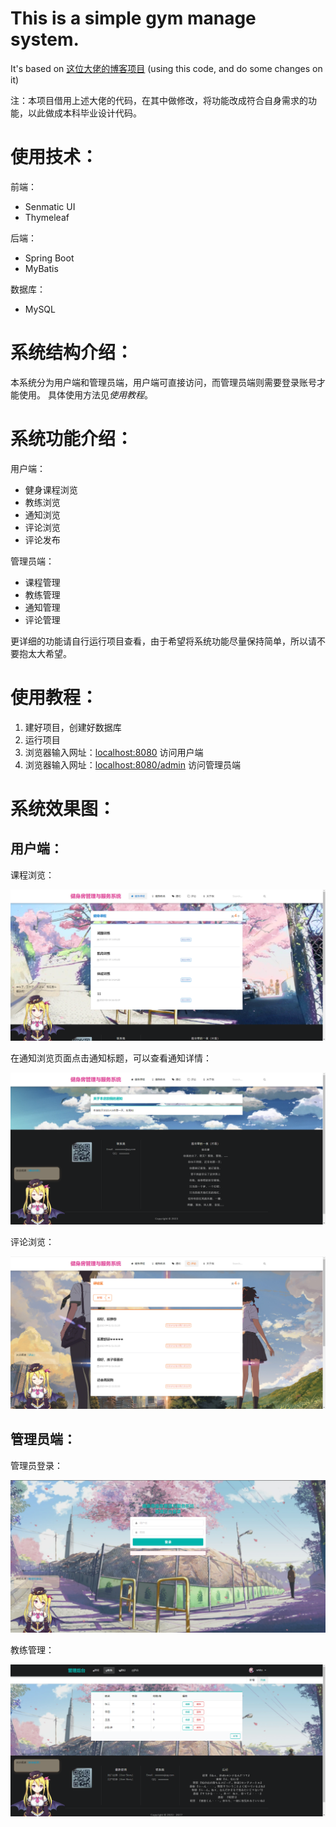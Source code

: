 # This is a simple gym manage system.

It's based on [这位大佬的博客项目](https://github.com/Mitsuha666/blog) (using this code, and do some changes on it)

注：本项目借用上述大佬的代码，在其中做修改，将功能改成符合自身需求的功能，以此做成本科毕业设计代码。

# 使用技术：

前端：

- Senmatic UI
- Thymeleaf

后端：

- Spring Boot
- MyBatis

数据库：

- MySQL

# 系统结构介绍：

本系统分为用户端和管理员端，用户端可直接访问，而管理员端则需要登录账号才能使用。
具体使用方法见*使用教程*。

# 系统功能介绍：

用户端：

- 健身课程浏览
- 教练浏览
- 通知浏览
- 评论浏览
- 评论发布

管理员端：

- 课程管理
- 教练管理
- 通知管理
- 评论管理

更详细的功能请自行运行项目查看，由于希望将系统功能尽量保持简单，所以请不要抱太大希望。

# 使用教程：

1. 建好项目，创建好数据库
2. 运行项目
3. 浏览器输入网址：<localhost:8080> 访问用户端
4. 浏览器输入网址：<localhost:8080/admin> 访问管理员端

# 系统效果图：

## 用户端：

课程浏览：

![课程浏览](https://github.com/whiteflavour/gym-manage-system/raw/master/IMG/%E7%94%A8%E6%88%B7%E7%AB%AF%E8%AF%BE%E7%A8%8B%E6%B5%8F%E8%A7%88.png)

在通知浏览页面点击通知标题，可以查看通知详情：

![通知详情](https://github.com/whiteflavour/gym-manage-system/raw/master/IMG/%E7%94%A8%E6%88%B7%E7%AB%AF%E9%80%9A%E7%9F%A5%E8%AF%A6%E7%BB%86%E5%86%85%E5%AE%B9.png)

评论浏览：

![评论浏览](https://github.com/whiteflavour/gym-manage-system/raw/master/IMG/%E8%AF%84%E8%AE%BA%E6%B5%8F%E8%A7%88.png)

## 管理员端：

管理员登录：

![管理员登录](https://github.com/whiteflavour/gym-manage-system/raw/master/IMG/%E7%AE%A1%E7%90%86%E5%91%98%E7%99%BB%E9%99%86.png)

教练管理：

![教练管理](https://github.com/whiteflavour/gym-manage-system/raw/master/IMG/%E6%95%99%E7%BB%83%E7%AE%A1%E7%90%86.png)
